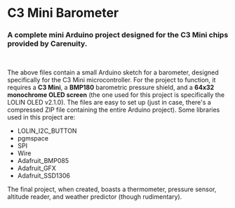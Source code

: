 <h1>C3 Mini Barometer</h1>
<h3>A complete mini Arduino project designed for the C3 Mini chips provided by Carenuity.</h3>
<br>
<p>The above files contain a small Arduino sketch for a barometer, designed specifically for the C3 Mini microcontroller. For the project to function, it requires a <b>C3 Mini</b>, a <b>BMP180</b> barometric pressure shield, and a <b>64x32 monochrome OLED screen</b> (the one used for this project is specifically the LOLIN OLED v2.1.0). The files are easy to set up (just in case, there's a compressed ZIP file containing the entire Arduino project). Some libraries used in this project are:</p>
<ul>
  <li>LOLIN_I2C_BUTTON</li>
  <li>pgmspace</li>
  <li>SPI</li>
  <li>Wire</li>
  <li>Adafruit_BMP085</li>
  <li>Adafruit_GFX</li>
  <li>Adafruit_SSD1306</li>
</ul>
<p>The final project, when created, boasts a thermometer, pressure sensor, altitude reader, and weather predictor (though rudimentary).</p>
